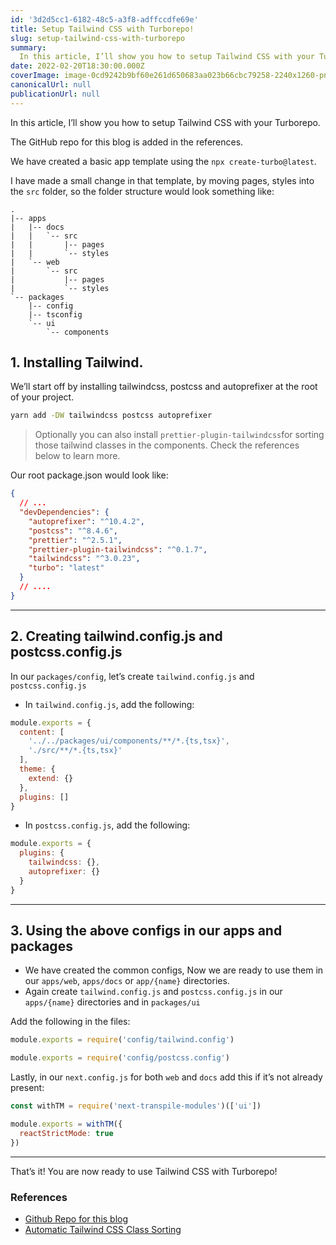 ```yaml
---
id: '3d2d5cc1-6182-48c5-a3f8-adffccdfe69e'
title: Setup Tailwind CSS with Turborepo!
slug: setup-tailwind-css-with-turborepo
summary:
  In this article, I’ll show you how to setup Tailwind CSS with your Turborepo.
date: 2022-02-20T18:30:00.000Z
coverImage: image-0cd9242b9bf60e261d650683aa023b66cbc79258-2240x1260-png
canonicalUrl: null
publicationUrl: null
---
```


In this article, I’ll show you how to setup Tailwind CSS with your Turborepo.

The GitHub repo for this blog is added in the references.

We have created a basic app template using the `npx create-turbo@latest`.

I have made a small change in that template, by moving pages, styles into the
`src` folder, so the folder structure would look something like:

```plain text
.
|-- apps
|   |-- docs
|   |   `-- src
|   |       |-- pages
|   |       `-- styles
|   `-- web
|       `-- src
|           |-- pages
|           `-- styles
`-- packages
    |-- config
    |-- tsconfig
    `-- ui
        `-- components
```

## 1. Installing Tailwind.

We’ll start off by installing tailwindcss, postcss and autoprefixer at the root
of your project.

```bash
yarn add -DW tailwindcss postcss autoprefixer
```

> Optionally you can also install `prettier-plugin-tailwindcss`for sorting those
> tailwind classes in the components. Check the references below to learn more.

Our root package.json would look like:

```json:package.json
{
  // ...
  "devDependencies": {
    "autoprefixer": "^10.4.2",
    "postcss": "^8.4.6",
    "prettier": "^2.5.1",
    "prettier-plugin-tailwindcss": "^0.1.7",
    "tailwindcss": "^3.0.23",
    "turbo": "latest"
  }
  // ....
}
```

---

## 2. Creating tailwind.config.js and postcss.config.js

In our `packages/config`, let’s create `tailwind.config.js` and
`postcss.config.js`

- In `tailwind.config.js`, add the following:

```javascript:tailwind.config.js
module.exports = {
  content: [
    '../../packages/ui/components/**/*.{ts,tsx}',
    './src/**/*.{ts,tsx}'
  ],
  theme: {
    extend: {}
  },
  plugins: []
}
```

- In `postcss.config.js`, add the following:

```javascript:postcss.config.js
module.exports = {
  plugins: {
    tailwindcss: {},
    autoprefixer: {}
  }
}
```

---

## 3. Using the above configs in our apps and packages

- We have created the common configs, Now we are ready to use them in our
  `apps/web`, `apps/docs` or `app/{name}` directories.
- Again create `tailwind.config.js` and `postcss.config.js` in our `apps/{name}`
  directories and in `packages/ui`

Add the following in the files:

```javascript:{apps,packages}/{web,docs,ui}/tailwind.config.js
module.exports = require('config/tailwind.config')
```

```javascript:{apps,packages}/{web,docs,ui}/postcss.config.js
module.exports = require('config/postcss.config')
```

Lastly, in our `next.config.js` for both `web` and `docs` add this if it’s not
already present:

```javascript:next.config.js
const withTM = require('next-transpile-modules')(['ui'])

module.exports = withTM({
  reactStrictMode: true
})
```

---

That’s it! You are now ready to use Tailwind CSS with Turborepo!

### References

- [Github Repo for this blog](https://github.com/ShubhamVerma1811/turbo-tailwind)
- [Automatic Tailwind CSS Class Sorting](https://tailwindcss.com/blog/automatic-class-sorting-with-prettier)
